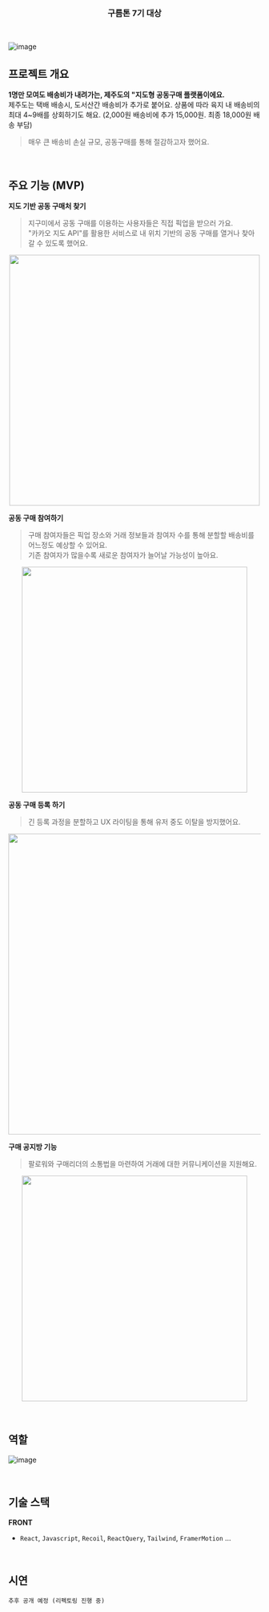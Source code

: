 <br />
<h3 align='center'>구름톤 7기 대상</h3>
<br />

![image](https://github.com/jigume/.github/assets/68184254/ce7cc7cb-656f-49f6-8601-4e043e7bae0d)

## 프로젝트 개요
**1명만 모여도 배송비가 내려가는, 제주도의 "지도형 공동구매 플랫폼이에요.** <br/>
제주도는 택배 배송시, 도서산간 배송비가 추가로 붙어요. 상품에 따라 육지 내 배송비의 최대 4~9배를 상회하기도 해요. (2,000원 배송비에 추가 15,000원. 최종 18,000원 배송 부담) <br/>
> 매우 큰 배송비 손실 규모, 공동구매를 통해 절감하고자 했어요.

<br/>

## 주요 기능 (MVP)

**지도 기반 공동 구매처 찾기**
  
> 지구미에서 공동 구매를 이용하는 사용자들은 직접 픽업을 받으러 가요. <br/>
> "카카오 지도 API"를 활용한 서비스로 내 위치 기반의 공동 구매를 열거나 찾아갈 수 있도록 했어요.
<p align="center">
<img src="https://github.com/jigume/.github/assets/68184254/494f2a41-3b70-4c19-86bd-5ee9ef3a1f68.png" height="500px"> 
</p>

**공동 구매 참여하기**
> 구매 참여자들은 픽업 장소와 거래 정보들과 참여자 수를 통해 분할할 배송비를 어느정도 예상할 수 있어요. <br/>
> 기존 참여자가 많을수록 새로운 참여자가 늘어날 가능성이 높아요.
<p align="center">
<img src="https://github.com/jigume/.github/assets/68184254/6d613202-4e16-4aa4-87a6-8c0fbf8cc9eb.png" height="450px"> 
</p>

**공동 구매 등록 하기**
> 긴 등록 과정을 분할하고 UX 라이팅을 통해 유저 중도 이탈을 방지했어요.
<p align="center">
<img src="https://github.com/jigume/.github/assets/68184254/1f37d968-d2bb-4a48-b9bd-23ce6ec3a187.png" height="600px"> 
</p>

**구매 공지방 기능**
> 팔로워와 구매리더의 소통법을 마련하여 거래에 대한 커뮤니케이션을 지원해요.
<p align="center">
<img src="https://github.com/jigume/.github/assets/68184254/a9a8b1ca-7f1a-4bd6-a05f-c13eaf57cbe9.png" height="450px"> 
</p>

<br/>

## 역할
![image](https://github.com/jigume/.github/assets/68184254/67745c90-ef66-4bc9-8965-4aa9a311779c)

<br/>

## 기술 스택
**FRONT**
- `React`, `Javascript`, `Recoil`, `ReactQuery`, `Tailwind`, `FramerMotion` ...

<br/>

## 시연
`추후 공개 예정 (리펙토링 진행 중)`
